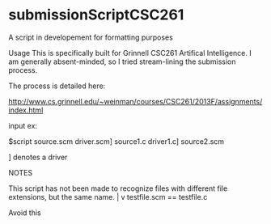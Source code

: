 submissionScriptCSC261
======================

A script in developement for formatting purposes


Usage This is specifically built for Grinnell CSC261 Artifical Intelligence.
I am generally absent-minded, so I tried stream-lining the submission process.

The process is detailed here:

http://www.cs.grinnell.edu/~weinman/courses/CSC261/2013F/assignments/index.html


input ex:

$script source.scm driver.scm] source1.c driver1.c]  source2.scm

] denotes a driver

NOTES

This script has not been made to recognize files with different file extensions, but the same name.
|
v
testfile.scm == testfile.c

Avoid this
